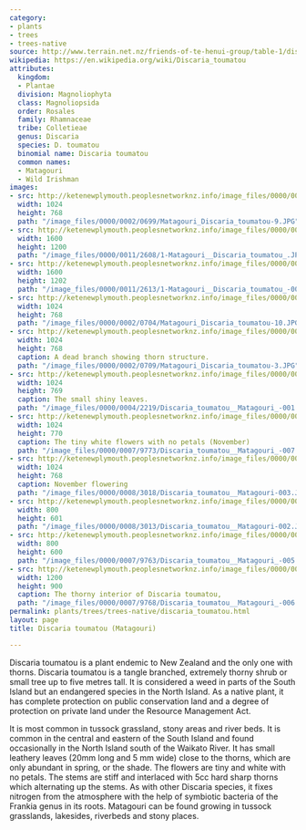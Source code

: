 ```yaml
---
category:
- plants
- trees
- trees-native
source: http://www.terrain.net.nz/friends-of-te-henui-group/table-1/discaria-toumatou-matagouri.html
wikipedia: https://en.wikipedia.org/wiki/Discaria_toumatou
attributes:
  kingdom:
  - Plantae
  division: Magnoliophyta
  class: Magnoliopsida
  order: Rosales
  family: Rhamnaceae
  tribe: Colletieae
  genus: Discaria
  species: D. toumatou
  binomial name: Discaria toumatou
  common names:
  - Matagouri
  - Wild Irishman
images:
- src: http://ketenewplymouth.peoplesnetworknz.info/image_files/0000/0002/0699/Matagouri_Discaria_toumatou-9.JPG
  width: 1024
  height: 768
  path: "/image_files/0000/0002/0699/Matagouri_Discaria_toumatou-9.JPG"
- src: http://ketenewplymouth.peoplesnetworknz.info/image_files/0000/0011/2608/1-Matagouri__Discaria_toumatou_.JPG
  width: 1600
  height: 1200
  path: "/image_files/0000/0011/2608/1-Matagouri__Discaria_toumatou_.JPG"
- src: http://ketenewplymouth.peoplesnetworknz.info/image_files/0000/0011/2613/1-Matagouri__Discaria_toumatou_-001.JPG
  width: 1600
  height: 1202
  path: "/image_files/0000/0011/2613/1-Matagouri__Discaria_toumatou_-001.JPG"
- src: http://ketenewplymouth.peoplesnetworknz.info/image_files/0000/0002/0704/Matagouri_Discaria_toumatou-10.JPG
  width: 1024
  height: 768
  path: "/image_files/0000/0002/0704/Matagouri_Discaria_toumatou-10.JPG"
- src: http://ketenewplymouth.peoplesnetworknz.info/image_files/0000/0002/0709/Matagouri_Discaria_toumatou-3.JPG
  width: 1024
  height: 768
  caption: A dead branch showing thorn structure.
  path: "/image_files/0000/0002/0709/Matagouri_Discaria_toumatou-3.JPG"
- src: http://ketenewplymouth.peoplesnetworknz.info/image_files/0000/0004/2219/Discaria_toumatou__Matagouri_-001.JPG
  width: 1024
  height: 769
  caption: The small shiny leaves.
  path: "/image_files/0000/0004/2219/Discaria_toumatou__Matagouri_-001.JPG"
- src: http://ketenewplymouth.peoplesnetworknz.info/image_files/0000/0007/9773/Discaria_toumatou__Matagouri_-007.JPG
  width: 1024
  height: 770
  caption: The tiny white flowers with no petals (November)
  path: "/image_files/0000/0007/9773/Discaria_toumatou__Matagouri_-007.JPG"
- src: http://ketenewplymouth.peoplesnetworknz.info/image_files/0000/0008/3018/Discaria_toumatou__Matagouri-003.JPG
  width: 1024
  height: 768
  caption: November flowering
  path: "/image_files/0000/0008/3018/Discaria_toumatou__Matagouri-003.JPG"
- src: http://ketenewplymouth.peoplesnetworknz.info/image_files/0000/0008/3013/Discaria_toumatou__Matagouri-002.JPG
  width: 800
  height: 601
  path: "/image_files/0000/0008/3013/Discaria_toumatou__Matagouri-002.JPG"
- src: http://ketenewplymouth.peoplesnetworknz.info/image_files/0000/0007/9763/Discaria_toumatou__Matagouri_-005.JPG
  width: 800
  height: 600
  path: "/image_files/0000/0007/9763/Discaria_toumatou__Matagouri_-005.JPG"
- src: http://ketenewplymouth.peoplesnetworknz.info/image_files/0000/0007/9768/Discaria_toumatou__Matagouri_-006.JPG
  width: 1200
  height: 900
  caption: The thorny interior of Discaria toumatou,
  path: "/image_files/0000/0007/9768/Discaria_toumatou__Matagouri_-006.JPG"
permalink: plants/trees/trees-native/discaria_toumatou.html
layout: page
title: Discaria toumatou (Matagouri)

---
```

Discaria toumatou is a plant endemic to New Zealand and the only one with thorns. Discaria toumatou is a tangle branched, extremely thorny shrub or small tree up to five metres tall. It is considered a weed in parts of the South Island but an endangered species in the North Island. As a native plant, it has complete protection on public conservation land and a degree of protection on private land under the Resource Management Act.

It is most common in tussock grassland, stony areas and river beds. It is common in the central and eastern of the South Island and found occasionally in the North Island south of the Waikato River. 
It has small leathery leaves (20mm long and 5 mm wide) close to the thorns, which are only abundant in spring, or the shade. The flowers are tiny and white with no petals.
The stems are stiff and interlaced with 5cc hard sharp thorns which alternating up the stems.
As with other Discaria species, it fixes nitrogen from the atmosphere with the help of symbiotic bacteria of the Frankia genus in its roots.
Matagouri can be found growing in tussock grasslands, lakesides, riverbeds and stony places.
